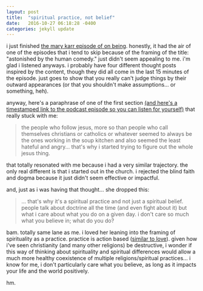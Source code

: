 ```yaml
---
layout: post
title:  "spiritual practice, not belief"
date:   2016-10-27 06:18:28 -0400
categories: jekyll update
---
```

i just finished [the mary karr episode of on being](https://overcast.fm/+BYAaOyolQ/). honestly, it had the air of one of the episodes that i tend to skip because of the framing of the title: "astonished by the human comedy." just didn't seem appealing to me. i'm glad i listened anyways. i probably have four different thought posts inspired by the content, though they did all come in the last 15 minutes of the episode. just goes to show that you really can't judge things by their outward appearances (or that you shouldn't make assumptions... or something, heh).

anyway, here's a paraphrase of one of the first section [(and here's a timestamped link to the podcast episode so you can listen for yourself)](https://overcast.fm/+BYAaOyolQ/40:04) that really stuck with me: 

> the people who follow jesus, more so than people who call themselves christians or catholics or whatever seemed to always be the ones working in the soup kitchen and also seemed the least hateful and angry... that's why i started trying to figure out the whole jesus thing.

that totally resonated with me because i had a very similar trajectory. the only real different is that i started out in the church. i rejected the blind faith and dogma because it just didn't seem effective or impactful. 

and, just as i was having that thought... she dropped this: 

> ... that's why it's a spiritual practice and not just a spiritual belief. people talk about doctrine all the time (and even fight about it) but what i care about what you do on a given day. i don't care so much what you believe in; what do you do?

bam. totally same lane as me. i loved her leaning into the framing of spirituality as a practice. practice is action based ([similar to love](http://lqb2quotes.tumblr.com/post/150233304527/love-is-an-action-a-participatory-emotion)). given how i've seen christianity (and many other religions) be destructive, i wonder if this way of thinking about spirituality and spiritual differences would allow a much more healthy coexistence of multiple religions/spiritual practices... i know for me, i don't particularly care what you believe, as long as it impacts your life and the world positively.

hm.
